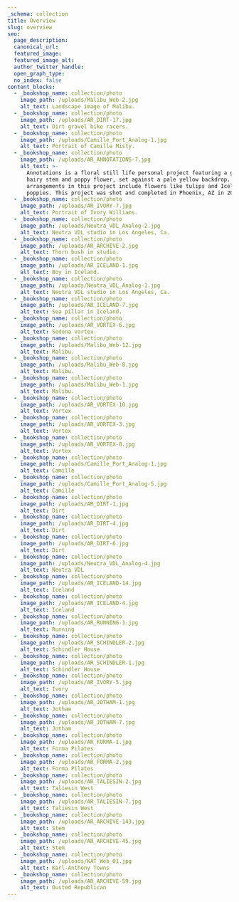 ```yaml
---
_schema: collection
title: Overview
slug: overview
seo:
  page_description:
  canonical_url:
  featured_image:
  featured_image_alt:
  author_twitter_handle:
  open_graph_type:
  no_index: false
content_blocks:
  - _bookshop_name: collection/photo
    image_path: /uploads/Malibu_Web-2.jpg
    alt_text: Landscape image of Malibu.
  - _bookshop_name: collection/photo
    image_path: /uploads/AR_DIRT-17.jpg
    alt_text: Dirt gravel bike racers.
  - _bookshop_name: collection/photo
    image_path: /uploads/Camille_Port_Analog-1.jpg
    alt_text: Portrait of Camille Misty.
  - _bookshop_name: collection/photo
    image_path: /uploads/AR_ANNOTATIONS-7.jpg
    alt_text: >-
      Annotations is a floral still life personal project featuring a green,
      hairy stem and poppy flower, set against a pale yellow backdrop. The
      arrangements in this project include flowers like tulips and Icelandic
      poppies. This project was shot and completed in Phoenix, AZ in 2022.  
  - _bookshop_name: collection/photo
    image_path: /uploads/AR_IVORY-7.jpg
    alt_text: Portrait of Ivory Williams.
  - _bookshop_name: collection/photo
    image_path: /uploads/Neutra_VDL_Analog-2.jpg
    alt_text: Neutra VDL studio in Los Angeles, Ca.
  - _bookshop_name: collection/photo
    image_path: /uploads/AR_ARCHIVE-2.jpg
    alt_text: Thorn bush in studio.
  - _bookshop_name: collection/photo
    image_path: /uploads/AR_ICELAND-1.jpg
    alt_text: Boy in Iceland.
  - _bookshop_name: collection/photo
    image_path: /uploads/Neutra_VDL_Analog-1.jpg
    alt_text: Neutra VDL studio in Los Angeles, Ca.
  - _bookshop_name: collection/photo
    image_path: /uploads/AR_ICELAND-7.jpg
    alt_text: Sea pillar in Iceland.
  - _bookshop_name: collection/photo
    image_path: /uploads/AR_VORTEX-6.jpg
    alt_text: Sedona vortex.
  - _bookshop_name: collection/photo
    image_path: /uploads/Malibu_Web-12.jpg
    alt_text: Malibu.
  - _bookshop_name: collection/photo
    image_path: /uploads/Malibu_Web-8.jpg
    alt_text: Malibu.
  - _bookshop_name: collection/photo
    image_path: /uploads/Malibu_Web-1.jpg
    alt_text: Malibu.
  - _bookshop_name: collection/photo
    image_path: /uploads/AR_VORTEX-10.jpg
    alt_text: Vortex
  - _bookshop_name: collection/photo
    image_path: /uploads/AR_VORTEX-3.jpg
    alt_text: Vortex
  - _bookshop_name: collection/photo
    image_path: /uploads/AR_VORTEX-8.jpg
    alt_text: Vortex
  - _bookshop_name: collection/photo
    image_path: /uploads/Camille_Port_Analog-1.jpg
    alt_text: Camille
  - _bookshop_name: collection/photo
    image_path: /uploads/Camille_Port_Analog-5.jpg
    alt_text: Camille
  - _bookshop_name: collection/photo
    image_path: /uploads/AR_DIRT-1.jpg
    alt_text: Dirt
  - _bookshop_name: collection/photo
    image_path: /uploads/AR_DIRT-4.jpg
    alt_text: Dirt
  - _bookshop_name: collection/photo
    image_path: /uploads/AR_DIRT-6.jpg
    alt_text: Dirt
  - _bookshop_name: collection/photo
    image_path: /uploads/Neutra_VDL_Analog-4.jpg
    alt_text: Neutra VDL
  - _bookshop_name: collection/photo
    image_path: /uploads/AR_ICELAND-14.jpg
    alt_text: Iceland
  - _bookshop_name: collection/photo
    image_path: /uploads/AR_ICELAND-4.jpg
    alt_text: Iceland
  - _bookshop_name: collection/photo
    image_path: /uploads/AR_RUNNING-1.jpg
    alt_text: Running
  - _bookshop_name: collection/photo
    image_path: /uploads/AR_SCHINDLER-2.jpg
    alt_text: Schindler House
  - _bookshop_name: collection/photo
    image_path: /uploads/AR_SCHINDLER-1.jpg
    alt_text: Schindler House
  - _bookshop_name: collection/photo
    image_path: /uploads/AR_IVORY-5.jpg
    alt_text: Ivory
  - _bookshop_name: collection/photo
    image_path: /uploads/AR_JOTHAM-1.jpg
    alt_text: Jotham
  - _bookshop_name: collection/photo
    image_path: /uploads/AR_JOTHAM-7.jpg
    alt_text: Jotham
  - _bookshop_name: collection/photo
    image_path: /uploads/AR_FORMA-1.jpg
    alt_text: Forma Pilates
  - _bookshop_name: collection/photo
    image_path: /uploads/AR_FORMA-2.jpg
    alt_text: Forma Pilates
  - _bookshop_name: collection/photo
    image_path: /uploads/AR_TALIESIN-2.jpg
    alt_text: Taliesin West
  - _bookshop_name: collection/photo
    image_path: /uploads/AR_TALIESIN-7.jpg
    alt_text: Taliesin West
  - _bookshop_name: collection/photo
    image_path: /uploads/AR_ARCHIVE-143.jpg
    alt_text: Stem
  - _bookshop_name: collection/photo
    image_path: /uploads/AR_ARCHIVE-45.jpg
    alt_text: Stem
  - _bookshop_name: collection/photo
    image_path: /uploads/KAT_Web_01.jpg
    alt_text: Karl-Anthony Towns
  - _bookshop_name: collection/photo
    image_path: /uploads/AR_ARCHIVE-59.jpg
    alt_text: Ousted Republican
---
```

